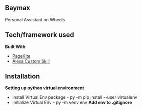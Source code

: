 ## Baymax
Personal Assistant on Wheels

## Tech/framework used
<b>Built With</b>
- [PageKite](http://pagekite.net/)
- [Alexa Custom Skill](https://developer.amazon.com/en-US/alexa)

## Installation
<b> Setting up python virtual environment </b>
- Install Virtual Env package
      -  py -m pip install --user virtualenv
- Initialize Virtual Env
      -  py -m venv env
<b> Add env to .gitignore </b>     
      

